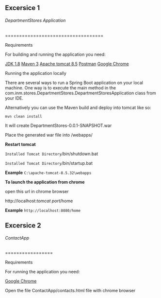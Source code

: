 ## Excersice 1

###### DepartmentStores Application
===================================

Requirements 

For building and running the application you need:

[JDK 1.8](http://www.oracle.com/technetwork/java/javase/downloads/jdk8-downloads-2133151.html)
[Maven 3](https://maven.apache.org/)
[Apache tomcat 8.5](https://tomcat.apache.org/download-80.cgi)
[Postman](https://www.getpostman.com/apps)
[Google Chrome](https://www.google.com/chrome/?brand=CHBD&gclid=CjwKCAjw8uLcBRACEiwAaL6MST1PbhlGn9Z6y1G_Trmh_pPXwEJFGSLmvxw5FlNJz3Yoc2F7zfHHZxoCDxkQAvD_BwE&gclsrc=aw.ds&dclid=CJ-g3bKkt90CFVGkjgodzoIPkA)

Running the application locally

There are several ways to run a Spring Boot application on your local machine. One way is to execute the main method in the com.inm.stores.DepartmentStores.DepartmentStoresApplication class from your IDE.

Alternatively you can use the Maven build and deploy into tomcat like so:

```
mvn clean install
```

It will create DepartmentStores-0.0.1-SNAPSHOT.war

Place the generated war file into <Installed Tomcat Directory>/webapps/

**Restart tomcat** 

`Installed Tomcat Directory`/bin/shutdown.bat

`Installed Tomcat Directory`/bin/startup.bat

**Example**
```C:\apache-tomcat-8.5.32\webapps```

**To launch the application from chrome**

open this url in chrome browser

http://localhost:*tomcat port*/home

**Example**
```http://localhost:8080/home```


## Excersice 2

###### ContactApp
=================

Requirements 

For running the application you need:

[Google Chrome](https://www.google.com/chrome/?brand=CHBD&gclid=CjwKCAjw8uLcBRACEiwAaL6MST1PbhlGn9Z6y1G_Trmh_pPXwEJFGSLmvxw5FlNJz3Yoc2F7zfHHZxoCDxkQAvD_BwE&gclsrc=aw.ds&dclid=CJ-g3bKkt90CFVGkjgodzoIPkA)

Open the file ContactApp/contacts.html file with chrome browser
